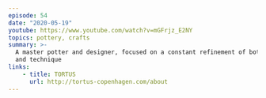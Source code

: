 ```yaml
---
episode: 54
date: "2020-05-19"
youtube: https://www.youtube.com/watch?v=mGFrjz_E2NY
topics: pottery, crafts
summary: >-
  A master potter and designer, focused on a constant refinement of both form
  and technique
links:
    - title: TORTUS
      url: http://tortus-copenhagen.com/about
---
```

